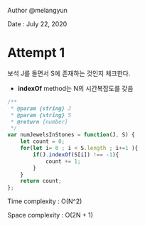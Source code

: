 Author @melangyun

Date : July 22, 2020

# Attempt 1

보석 J를 돌면서 S에 존재하는 것인지 체크한다.<br>
- **indexOf** method는 N의 시간복잡도를 갖음

```javascript
/**
 * @param {string} J
 * @param {string} S
 * @return {number}
 */
var numJewelsInStones = function(J, S) {
    let count = 0;
    for(let i= 0 ; i < S.length ; i+=1 ){
        if(J.indexOf(S[i]) !== -1){
            count += 1;
        }
    }
    return count;
};
```

Time complexity : O(N^2)

Space complexity : O(2N + 1)
